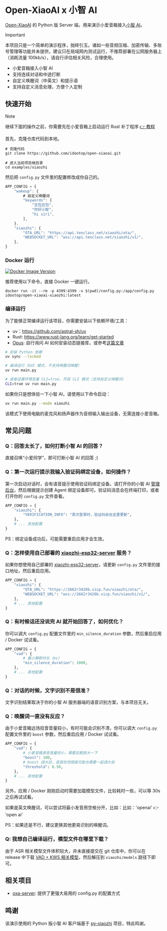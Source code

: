 # Open-XiaoAI x 小智 AI

[Open-XiaoAI](https://github.com/idootop/open-xiaoai) 的 Python 版 Server 端，用来演示小爱音箱接入[小智 AI](https://github.com/78/xiaozhi-esp32)。

> [!IMPORTANT]
> 本项目只是一个简单的演示程序，抛砖引玉。诸如一些音频压缩、加密传输、多账号管理等功能并未提供，建议只在局域网内测试运行，不推荐部署在公网服务器上（消耗流量 100kb/s），请自行评估相关风险，合理使用。

- 小爱音箱接入小智 AI
- 支持连续对话和中途打断
- 自定义唤醒词（中英文）和提示语
- 支持自定义消息处理，方便个人定制

## 快速开始

> [!NOTE]
> 继续下面的操作之前，你需要先在小爱音箱上启动运行 Rust 补丁程序 [👉 教程](client-rust/README.md)

首先，克隆仓库代码到本地。

```shell
# 克隆代码
git clone https://github.com/idootop/open-xiaoai.git

# 进入当前项目根目录
cd examples/xiaozhi
```

然后把 `config.py` 文件里的配置修改成你自己的。

```typescript
APP_CONFIG = {
    "wakeup": {
        # 自定义唤醒词
        "keywords": [
            "豆包豆包",
            "你好小智",
            "hi siri",
        ],
    },
    "xiaozhi": {
        "OTA_URL": "https://api.tenclass.net/xiaozhi/ota/",
        "WEBSOCKET_URL": "wss://api.tenclass.net/xiaozhi/v1/",
    },
}
```

### Docker 运行

[![Docker Image Version](https://img.shields.io/docker/v/idootop/open-xiaoai-xiaozhi?color=%23086DCD&label=docker%20image)](https://hub.docker.com/r/idootop/open-xiaoai-xiaozhi)

推荐使用以下命令，直接 Docker 一键运行。

```shell
docker run -it --rm -p 4399:4399 -v $(pwd)/config.py:/app/config.py idootop/open-xiaoai-xiaozhi:latest
```

### 编译运行

为了能够正常编译运行该项目，你需要安装以下依赖环境/工具：

- uv：https://github.com/astral-sh/uv
- Rust: https://www.rust-lang.org/learn/get-started
- [Opus](https://opus-codec.org/): 自行询问 AI 如何安装动态链接库，或参考[这篇文章](https://github.com/huangjunsen0406/py-xiaozhi/blob/3bfd2887244c510a13912c1d63263ae564a941e9/documents/docs/guide/01_%E7%B3%BB%E7%BB%9F%E4%BE%9D%E8%B5%96%E5%AE%89%E8%A3%85.md#2-opus-%E9%9F%B3%E9%A2%91%E7%BC%96%E8%A7%A3%E7%A0%81%E5%99%A8)

```bash
# 安装 Python 依赖
uv sync --locked

# 编译运行（GUI 模式，不支持唤醒词唤醒）
uv run main.py

# 或者设置环境变量 CLI=true，开启 CLI 模式（支持自定义唤醒词）
CLI=true uv run main.py
```

如果你只是想体验一下小智 AI，请使用以下命令启动：

```bash
uv run main.py --mode xiaozhi
```

该模式下使用电脑的麦克风和扬声器作为音频输入输出设备，无需连接小爱音箱。

## 常见问题

### Q：回答太长了，如何打断小智 AI 的回答？

直接召唤“小爱同学”，即可打断小智 AI 的回答 ;)

### Q：第一次运行提示我输入验证码绑定设备，如何操作？

第一次启动对话时，会有语音提示使用验证码绑定设备。请打开你的小智 AI [管理后台](https://xiaozhi.me/)，然后根据提示创建 Agent 绑定设备即可。验证码消息会在终端打印，或者打开你的 `config.py` 文件查看。

```py
APP_CONFIG = {
    "xiaozhi": {
        "VERIFICATION_INFO": "首次登录时，验证码会在这里更新",
    },
    # ... 其他配置
}
```

PS：绑定设备成功后，可能需要重启应用才会生效。

### Q：怎样使用自己部署的 [xiaozhi-esp32-server](https://github.com/xinnan-tech/xiaozhi-esp32-server) 服务？

如果你想使用自己部署的 [xiaozhi-esp32-server](https://github.com/xinnan-tech/xiaozhi-esp32-server)，请更新 `config.py` 文件里的接口地址，然后重启应用。

```py
APP_CONFIG = {
    "xiaozhi": {
        "OTA_URL": "https://2662r3426b.vicp.fun/xiaozhi/ota/",
        "WEBSOCKET_URL": "wss://2662r3426b.vicp.fun/xiaozhi/v1/",
    },
    # ... 其他配置
}
```

### Q：有时候话还没说完 AI 就开始回答了，如何优化？

你可以调大 `config.py` 配置文件里的 `min_silence_duration` 参数，然后重启应用 / Docker 试试看。

```py
APP_CONFIG = {
    "vad": {
        # 最小静默时长（ms）
        "min_silence_duration": 1000,
    },
    # ... 其他配置
}
```

### Q：对话的时候，文字识别不是很准？

文字识别结果取决于你的小智 AI 服务器端的语音识别方案，与本项目无关。

### Q：唤醒词一直没有反应？

由于小爱音箱远场拾音音量较小，有时可能会识别不清，你可以调大 `config.py` 配置文件里的 `boost` 参数，然后重启应用 / Docker 试试看。

```py
APP_CONFIG = {
    "vad": {
        # 小爱音箱录音音量较小，需要后期放大一下
        "boost": 100,
        # boost 调大后，语音检测阈值可能也需要一起调大些
        "threshold": 0.50,
    },
    # ... 其他配置
}
```

另外，应用 / Docker 刚刚启动时需要加载模型文件，比较耗时一些，可以等 30s 之后再试试看。

如果是英文唤醒词，可以尝试将最小发音用空格分开，比如：比如：'openai' 👉 'open ai'

PS：如果还是不行，建议更换其他更易识别的唤醒词。

### Q: 我想自己编译运行，模型文件在哪里下载？

由于 ASR 相关模型文件体积较大，并未直接提交在 git 仓库中，你可以在 release 中下载 [VAD + KWS 相关模型](https://github.com/idootop/open-xiaoai/releases/tag/vad-kws-models)，然后解压到 `xiaozhi/models` 路径下即可。

## 相关项目

- [oxa-server](https://github.com/pu-007/oxa-server): 提供了更强大易用的 config.py 的配置方式

## 鸣谢

该演示使用的 Python 版小智 AI 客户端基于 [py-xiaozhi](https://github.com/Huang-junsen/py-xiaozhi) 项目，特此鸣谢。
